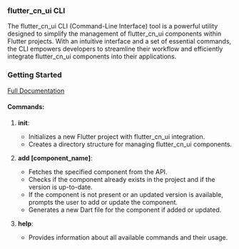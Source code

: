 ### flutter_cn_ui CLI

The flutter_cn_ui CLI (Command-Line Interface) tool is a powerful utility designed to simplify the management of flutter_cn_ui components within Flutter projects. With an intuitive interface and a set of essential commands, the CLI empowers developers to streamline their workflow and efficiently integrate flutter_cn_ui components into their applications.

### Getting Started

<a target="_blank" href="https://github.com/shoh-dev/flutter_cn_ui/wiki">Full Documentation</a>


#### Commands:

1. **init**:
    - Initializes a new Flutter project with flutter_cn_ui integration.
    - Creates a directory structure for managing flutter_cn_ui components.

2. **add [component_name]**:
    - Fetches the specified component from the API.
    - Checks if the component already exists in the project and if the version is up-to-date.
    - If the component is not present or an updated version is available, prompts the user to add or update the component.
    - Generates a new Dart file for the component if added or updated.

3. **help**:
    - Provides information about all available commands and their usage.